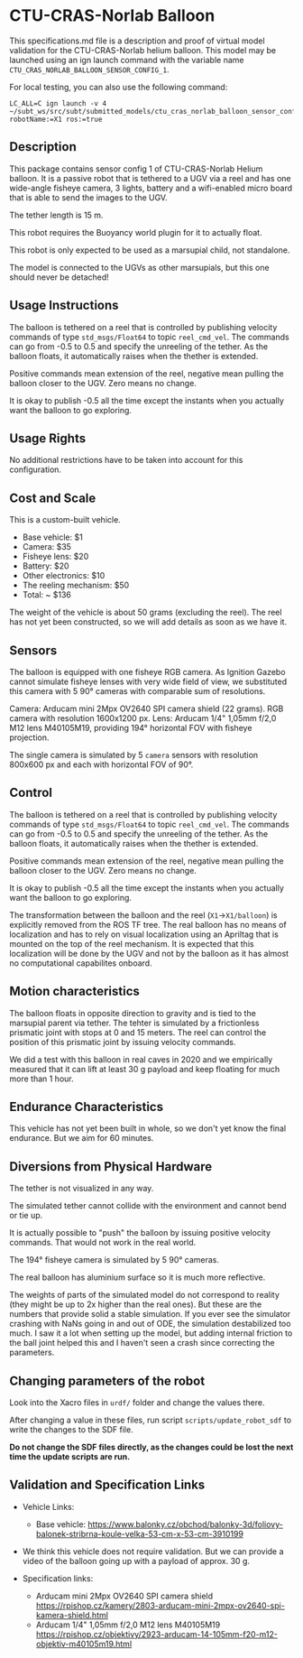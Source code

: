 # CTU-CRAS-Norlab Balloon
This specifications.md file is a description and proof of virtual model validation for the CTU-CRAS-Norlab helium balloon. This model may be launched using an ign launch command with the variable name `CTU_CRAS_NORLAB_BALLOON_SENSOR_CONFIG_1`.

For local testing, you can also use the following command:

    LC_ALL=C ign launch -v 4 ~/subt_ws/src/subt/submitted_models/ctu_cras_norlab_balloon_sensor_config_1/launch/example.ign robotName:=X1 ros:=true

## Description
This package contains sensor config 1 of CTU-CRAS-Norlab Helium balloon.
It is a passive robot that is tethered to a UGV via a reel and has one wide-angle
fisheye camera, 3 lights, battery and a wifi-enabled micro board that is able to send the
images to the UGV.

The tether length is 15 m.

This robot requires the Buoyancy world plugin for it to actually float.

This robot is only expected to be used as a marsupial child, not standalone. 

The model is connected to the UGVs as other marsupials, but this one should never be detached!

## Usage Instructions

The balloon is tethered on a reel that is controlled by publishing velocity commands 
of type `std_msgs/Float64` to topic `reel_cmd_vel`. The commands can go from -0.5 to 0.5
and specify the unreeling of the tether. As the balloon floats, it automatically raises
when the thether is extended.

Positive commands mean extension of the reel, negative mean pulling the balloon closer
to the UGV. Zero means no change. 

It is okay to publish -0.5 all the time except the instants when you actually want
the balloon to go exploring.

## Usage Rights
No additional restrictions have to be taken into account for this configuration.

## Cost and Scale
This is a custom-built vehicle.

* Base vehicle: $1 
* Camera: $35
* Fisheye lens: $20
* Battery: $20
* Other electronics: $10
* The reeling mechanism: $50
* Total: ~ $136

The weight of the vehicle is about 50 grams (excluding the reel). The reel has not yet been
constructed, so we will add details as soon as we have it.

## Sensors

The balloon is equipped with one fisheye RGB camera. As Ignition Gazebo cannot simulate fisheye
lenses with very wide field of view, we substituted this camera with 5 90° cameras with comparable
sum of resolutions.

Camera: Arducam mini 2Mpx OV2640 SPI camera shield (22 grams). RGB camera with resolution 1600x1200 px.
Lens: Arducam 1/4" 1,05mm f/2,0 M12 lens M40105M19, providing 194° horizontal FOV with fisheye projection.

The single camera is simulated by 5 `camera` sensors with resolution 800x600 px and each with horizontal
FOV of 90°.

## Control

The balloon is tethered on a reel that is controlled by publishing velocity commands
of type `std_msgs/Float64` to topic `reel_cmd_vel`. The commands can go from -0.5 to 0.5
and specify the unreeling of the tether. As the balloon floats, it automatically raises
when the thether is extended.

Positive commands mean extension of the reel, negative mean pulling the balloon closer
to the UGV. Zero means no change.

It is okay to publish -0.5 all the time except the instants when you actually want
the balloon to go exploring.

The transformation between the balloon and the reel (`X1`->`X1/balloon`) is explicitly removed from the ROS TF tree. The
real balloon has no means of localization and has to rely on visual localization using an Apriltag
that is mounted on the top of the reel mechanism. It is expected that this localization will be done
by the UGV and not by the balloon as it has almost no computational capabilites onboard.

## Motion characteristics

The balloon floats in opposite direction to gravity and is tied to the marsupial parent via tether.
The tehter is simulated by a frictionless prismatic joint with stops at 0 and 15 meters. The reel
can control the position of this prismatic joint by issuing velocity commands.

We did a test with this balloon in real caves in 2020 and we empirically measured that it can lift
at least 30 g payload and keep floating for much more than 1 hour.

## Endurance Characteristics

This vehicle has not yet been built in whole, so we don't yet know the final endurance. But we aim
for 60 minutes.

## Diversions from Physical Hardware

The tether is not visualized in any way.

The simulated tether cannot collide with the environment and cannot bend or tie up.

It is actually possible to "push" the balloon by issuing positive velocity commands. That would not
work in the real world. 

The 194° fisheye camera is simulated by 5 90° cameras.

The real balloon has aluminium surface so it is much more reflective.

The weights of parts of the simulated model do not correspond to reality (they might be up to
2x higher than the real ones). But these are the numbers that provide solid a stable simulation. If you
ever see the simulator crashing with NaNs going in and out of ODE, the simulation destabilized too much.
I saw it a lot when setting up the model, but adding internal friction to the ball joint helped this
and I haven't seen a crash since correcting the parameters.

## Changing parameters of the robot

Look into the Xacro files in `urdf/` folder and change the values there.

After changing a value in these files, run script `scripts/update_robot_sdf` to write the changes to the SDF file.

__Do not change the SDF files directly, as the changes could be lost the next time the update scripts are run.__

## Validation and Specification Links
* Vehicle Links:
  * Base vehicle: https://www.balonky.cz/obchod/balonky-3d/foliovy-balonek-stribrna-koule-velka-53-cm-x-53-cm-3910199
  
* We think this vehicle does not require validation. But we can provide a video of the
  balloon going up with a payload of approx. 30 g.

* Specification links:
  * Arducam mini 2Mpx OV2640 SPI camera shield https://rpishop.cz/kamery/2803-arducam-mini-2mpx-ov2640-spi-kamera-shield.html
  * Arducam 1/4" 1,05mm f/2,0 M12 lens M40105M19 https://rpishop.cz/objektivy/2923-arducam-14-105mm-f20-m12-objektiv-m40105m19.html